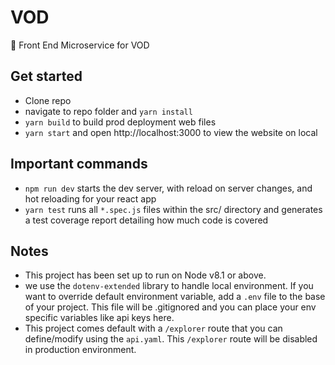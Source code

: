 # VOD
:briefcase: Front End Microservice for VOD

## Get started

- Clone repo
- navigate to repo folder and `yarn install`
- `yarn build` to build prod deployment web files
- `yarn start` and open http://localhost:3000 to view the website on local

## Important commands

- `npm run dev` starts the dev server, with reload on server changes, and hot reloading for your react app
- `yarn test` runs all `*.spec.js` files within the src/ directory and generates a test coverage report detailing how much code is covered

## Notes
- This project has been set up to run on Node v8.1 or above.
- we use the `dotenv-extended` library to handle local environment. If you want to override default environment variable, add a `.env` file to the base of your project. This file will be .gitignored and you can place your env specific variables like api keys here.
- This project comes default with a `/explorer` route that you can define/modify using the `api.yaml`. This `/explorer` route will be disabled in production environment.
